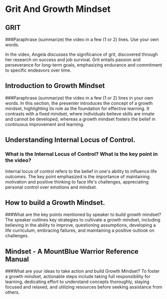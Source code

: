 # Grit And Growth Mindset

## GRIT
###Paraphrase (summarize) the video in a few (1 or 2) lines. Use your own words.

In the video, Angela discusses the significance of grit, discovered through her research on success and job survival. Grit entails passion and perseverance for long-term goals, emphasizing endurance and commitment to specific endeavors over time.

## Introduction to Growth Mindset
###Paraphrase (summarize) the video in a few (1 or 2) lines in your own words.
In this section, the presenter introduces the concept of a growth mindset, highlighting its role as the foundation for effective learning. It contrasts with a fixed mindset, where individuals believe skills are innate and cannot be developed, whereas a growth mindset fosters the belief in continuous improvement and learning.

## Understanding Internal Locus of Control.

### What is the Internal Locus of Control? What is the key point in the video?

Internal locus of control refers to the belief in one's ability to influence life outcomes. The key point emphasized is the importance of maintaining motivation and positive thinking to face life's challenges, appreciating personal control over emotions and mindset.

## How to build a Growth Mindset.
###What are the key points mentioned by speaker to build growth mindset?
The speaker outlines key strategies to cultivate a growth mindset, including believing in the ability to improve, questioning assumptions, developing a life curriculum, embracing failures, and maintaining a positive outlook on challenges.

## Mindset - A MountBlue Warrior Reference Manual
###What are your ideas to take action and build Growth Mindset?
To foster a growth mindset, actionable steps include taking full responsibility for learning, dedicating effort to understand concepts thoroughly, staying focused and relaxed, and utilizing resources before seeking assistance from others.
